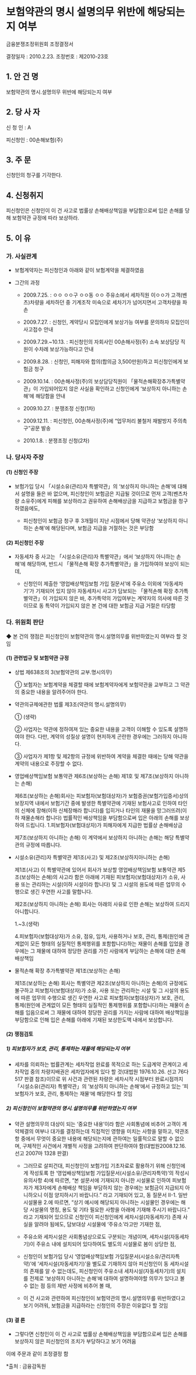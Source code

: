 # 보험약관의 명시 설명의무 위반에 해당되는지 여부

금융분쟁조정위원회 
조정결정서 

결정일자 : 2010.2.23.
조정번호 : 제2010-23호

## 1. 안 건 명
보험약관의 명시․설명의무 위반에 해당되는지 여부

## 2. 당 사 자 

신 청 인  :  A

피신청인  :  00손해보험(주)
              
## 3. 주    문

신청인의 청구를 기각한다. 


## 4. 신청취지 
피신청인은 신청인이 이 건 사고로 법률상 손해배상책임을 부담함으로써 입은 손해를 당해 보험약관 규정에 따라 보상하라.

## 5. 이   유 

### 가. 사실관계
 
* 보험계약자는 피신청인과 아래와 같이 보험계약을 체결하였음



<!--
구 분
계약자/피보험자
보험기간
보험가입금액
특약가입 내용
영업배상책임보험
ㅇㅇ 주유소
‘09.4.7.
~‘10.4.7.
1,000만원
시설소유(관리)자 특별약관
-->


* 그간의 과정

  * 2009.7.25. : ㅇㅇ ㅇㅇ구 ㅇㅇ동 ㅇㅇ 주유소에서 세차직원 이ㅇㅇ가 고객(벤츠)차량을 세차하던 중 기계조작 미숙으로 세차기가 넘어지면서 고객차량을 파손

  * 2009.7.27. : 신청인, 계약당시 모집인에게 보상가능 여부를 문의하자 모집인이 사고접수 안내

  * 2009.7.29.~10.13. : 피신청인의 자회사인 00손해사정(주) 소속 보상담당 직원이 수차례 보상가능하다고 안내

  * 2009.8.28. : 신청인, 피해자와 합의(합의금 3,500만원)하고 피신청인에게 보험금 청구

  * 2009.10.14. : 00손해사정(주)의 보상담당직원이 「물적손해확장추가특별약관」이 가입되어있지 않은 사실을 확인하고 신청인에게 ‘보상하지 아니하는 손해’에 해당함을 안내

  * 2009.10.27. : 분쟁조정 신청(1차)

  * 2009.12.11. : 피신청인, 00손해사정(주)에 “업무처리 불철저 재발방지 주의촉구”공문 발송

  * 2010.1.8. : 분쟁조정 신청(2차)

### 나. 당사자 주장 

#### (1) 신청인 주장 

* 보험가입 당시 「시설소유(관리)자 특별약관」의 ‘보상하지 아니하는 손해’에 대해서 설명을 들은 바 없으며, 피신청인이 보험금은 지급될 것이므로 먼저 고객(벤츠차량 소유주)에게 피해를 보상하라고 권유하여 손해배상금을 지급하고 보험금을 청구하였음에도, 

  * 피신청인이 보험금 청구 후 3개월이 지난 시점에서 당해 약관상 ‘보상하지 아니하는 손해’에 해당된다며, 보험금 지급을 거절하는 것은 부당함

#### (2) 피신청인 주장 

 * 자동세차 중 사고는 「시설소유(관리)자 특별약관」에서 ‘보상하지 아니하는 손해’에 해당하며, 반드시 「물적손해 확장 추가특별약관」을 가입하여야 보상이 되는데, 
  
   * 신청인이 제출한 ‘영업배상책임보험 가입 질문서’에 주유소 이외에 ‘자동세차기’가 기재되어 있지 않아 자동세차시 사고가 담보되는 「물적손해 확장 추가특별약관」이 가입되지 않은 바, 추가특약의 가입여부는 계약자의 의사에 따른 것이므로 동 특약이 가입되지 않은 본 건에 대한 보험금 지급 거절은 타당함

  
### 다. 위원회 판단

◆ 본 건의 쟁점은 피신청인이 보험약관의 명시․설명의무를 위반하였는지 여부라 할 것임

#### (1) 관련법규 및 보험약관 규정

* 상법 제638조의 3(보험약관의 교부․명시의무)
 
  ① 보험자는 보험계약을 체결할 때에 보험계약자에게 보험약관을 교부하고 그 약관의 중요한 내용을 알려주어야 한다.

* 약관의규제에관한 법률 제3조(약관의 명시․설명의무)

  ① (생략)

  ② 사업자는 약관에 정하여져 있는 중요한 내용을 고객이 이해할 수 있도록 설명하여야 한다. 다만, 계약의 성질상 설명이 현저하게 곤란한 경우에는 그러하지 아니하다.
  
  ③ 사업자가 제1항 및 제2항의 규정에 위반하여 계약을 체결한 때에는 당해 약관을 계약의 내용으로 주장할 수 없다.
 
* 영업배상책임보험 보통약관 제6조(보상하는 손해) 제1호 및 제7조(보상하지 아니하는 손해)

  제6조(보상하는 손해)회사는 피보험자(보험대상자)가 보험증권(보험가입증서)상의 보장지역 내에서 보험기간 중에 발생한 특별약관에 기재된 보험사고로 인하여 타인의 신체에 장해(이하 신체장해라 합니다)를 입히거나 타인의 재물을 망그러뜨려(이하 재물손해라 합니다) 법률적인 배상책임을 부담함으로써 입은 아래의 손해를 보상하여 드립니다. 
  1.피보험자(보험대상자)가 피해자에게 지급한 법률상 손해배상금

  제7조(보상하지 아니하는 손해) 이 계약에서 보상하지 아니하는 손해는 해당 특별약관의 규정에 따릅니다.
 
 * 시설소유(관리)자 특별약관 제1조(사고) 및 제2조(보상하지아니하는 손해)

    제1조(사고) 이 특별약관에 있어서 회사가 보상할 영업배상책임보험 보통약관 제5조(보상하는 손해)의 사고라 함은 아래에 기재된 피보험자(보험대상자)가 소유, 사용 또는 관리하는 시설(이하 시설이라 합니다) 및 그 시설의 용도에 따른 업무의 수행으로 생긴 우연한 사고를 말합니다.

    제2조(보상하지 아니하는 손해) 회사는 아래의 사유로 인한 손해는 보상하여 드리지 아니합니다.
   
    1.~3.(생략)
    
    4.피보험자(보험대상자)가 소유, 점유, 임차, 사용하거나 보호, 관리, 통제(원인에 관계없이 모든 형태의 실질적인 통제행위를 포함합니다)하는 재물이 손해를 입었을 경우에는 그 재물에 대하여 정당한 권리를 가진 사람에게 부담하는 손해에 대한 손해배상책임

 * 물적손해 확장 추가특별약관 제1조(보상하는 손해)
 
    제1조(보상하는 손해) 회사는 특별약관 제2조(보상하지 아니하는 손해)의 규정에도 불구하고 피보험자(보험대상자)가 소유, 사용 또는 관리하는 시설 및 그 시설의 용도에 따른 업무의 수행으로 생긴 우연한 사고로 피보험자(보험대상자)가 보호, 관리, 통제(원인에 관계없이 모든 형태의 실질적인 통제행위를 포함합니다)하는 재물이 손해를 입음으로써 그 재물에 대하여 정당한 권리를 가지는 사람에 대하여 배상책임을 부담함으로 인해 입은 손해를 아래에 기재된 보상한도액 내에서 보상합니다. 

#### (2) 쟁점검토  

##### 1) 피보험자가 보호, 관리, 통제하는 재물에 해당되는지 여부

* 세차를 의뢰하는 법률관계는 세차작업 완료를 목적으로 하는 도급계약 관계이고 세차작업 중의 차량지배권은 세차업자에게 있다 할 것(대법원 1976.10.26. 선고 76다517 판결 참조)이므로 위 사건과 관련된 차량은 세차시작 시점부터 완료시점까지 「시설소유(관리자) 특별약관」의 ’보상하지 아니하는 손해‘에서 규정하고 있는 ’피보험자가 보호, 관리, 통제하는 재물‘에 해당한다 할 것임

##### 2) 피신청인이 보험약관의 명시․설명의무를 위반하였는지 여부

* 약관 설명의무의 대상이 되는 ‘중요한 내용’이라 함은 사회통념에 비추어 고객이 계약체결의 여부나 대가를 결정하는데 직접적인 영향을 미치는 사항을 말하고, 약관조항 중에서 무엇이 중요한 내용에 해당되는지에 관하여는 일률적으로 말할 수 없으며, 구체적인 사건에서 개별적 사정을 고려하여 판단하여야 함(대법원2008.12.16. 선고 2007마 1328 판결) 

  * 그러므로 살피건대, 피신청인이 보험가입 기초자료로 활용하기 위해 신청인에게 작성토록 한 ‘영업배상책임보험 가입질문서(시설소유/관리자특약)’의 작성시 유의사항 4)에 따르면, “본 설문서에 기재되지 아니한 시설물로 인하여 피보험자가 제3자에게 손해배상 책임을 부담하지 않는 경우에는 보험금이 지급되지 아니하오니 이점 양지하시기 바랍니다.” 라고 기재되어 있고, 동 질문서 Ⅱ-1. 일반시설물용 2.에 따르면, “상기 예시에 해당되지 아니하는 시설물인 경우에는 해당 시설물의 명칭, 용도 및 기타 필요한 사항을 아래에 기재해 주시기 바랍니다.” 라고 기재되어 있으므로 신청인이 피신청인에게 세차시설(자동세차기) 존재 사실을 알려야 됨에도, 담보대상 시설물에 ‘주유소’라고만 기재한 점,  

  * 주유소와 세차시설은 사회통념상으로도 구분되는 개념이며, 세차시설(자동세차기)이 주유소 내에 설치되어 있다하여도 별도의 시설물로 봄이 상당한 점,

  * 신청인이 보험가입 당시 ‘영업배상책임보험 가입질문서(시설소유/관리자특약)’에 ‘세차시설(자동세차기)’을 별도로 기재하지 않아 피신청인이 동 세차시설의 존재를 알 수 없는데도, 피신청인이 주유소내 세차시설(자동세차기)의 설치를 전제로 ‘보상하지 아니하는 손해’에 대하여 설명하여야할 의무가 있다고 볼 수 없는 점 등의 제반 사정에 비추어 볼 때, 

  * 이 건 사고와 관련하여 피신청인이 보험약관의 명시․설명의무를 위반하였다고 보기 어려워, 보험금을 지급하라는 신청인의 주장은 이유없다 할 것임


#### (3) 결 론   

* 그렇다면 신청인이 이 건 사고로 법률상 손해배상책임을 부담함으로써 입은 손해를 보상하지 않은 피신청인의 조치가 부당하다고 보기 어려움

이에 주문과 같이 조정결정 함  

*출처 : 금융감독원